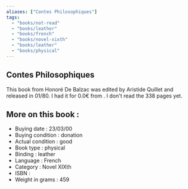 ```yaml
---
aliases: ["Contes Philosophiques"] 
tags: 
  - "books/not-read" 
  - "books/leather" 
  - "books/french"
  - "books/novel-xixth"
  - "books/leather"
  - "books/physical"
---
```



## Contes Philosophiques
This book from Honoré De Balzac was edited by Aristide Quillet and released in 01/80. I had it for 0.0€ from . I don't read the 338 pages yet.

## More on this book :
- Buying date : 23/03/00
- Buying condition : donation
- Actual condition : good
- Book type : physical
- Binding : leather
- Language : French
- Category : Novel XIXth
- ISBN : 
- Weight in grams : 459
